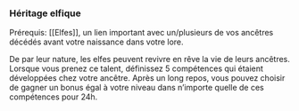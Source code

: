 ### Héritage elfique

Prérequis: [[Elfes]], un lien important avec un/plusieurs de vos ancêtres décédés avant votre naissance dans votre lore.

De par leur nature, les elfes peuvent revivre en rêve la vie de leurs ancêtres. Lorsque vous prenez ce talent, définissez 5 compétences qui étaient développées chez votre ancêtre. Après un long repos, vous pouvez choisir de gagner un bonus égal à votre niveau dans n’importe quelle de ces compétences pour 24h.
